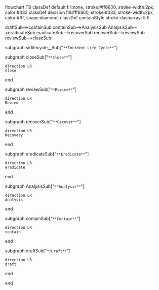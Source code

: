 



flowchart TB
    classDef default fill:none, stroke:#ff6600, stroke-width:2px, color:#333
    classDef decision fill:#ff6600, stroke:#333, stroke-width:2px, color:#fff, shape:diamond;
    classDef containStyle stroke-dasharray: 5 5


draftSub-->containSub
containSub-->AnalysisSub
AnalysisSub-->eradicateSub
eradicateSub-->recoverSub
recoverSub-->reviewSub
reviewSub-->closeSub




subgraph sirlifecycle__Sub["`**Incident Life Cycle**`"]

  subgraph closeSub["`**Close**`"]
  
    direction LR
    Close
  end


  subgraph reviewSub["`**Review**`"]
    
    direction LR
    Review
  end

  subgraph recoverSub["`**Recover**`"]
    
    direction LR
    Recovery
  end

  subgraph eradicateSub["`**Eradicate**`"]
    
    direction LR
    eradicate
  end

  subgraph AnalysisSub["`**Analysis**`"]
    
    direction LR
    Analysis
  end

  subgraph containSub["`**Contain**`"]
    
    direction LR
    contain
    
  end

  subgraph draftSub["`**Draft**`"]
    
    direction LR
    draft
    
  end

 end
